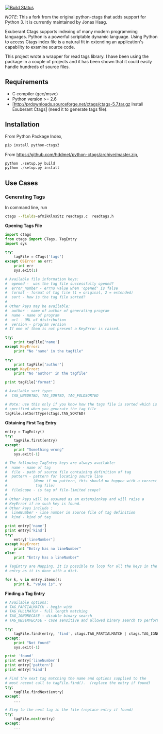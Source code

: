 [![Build Status](https://travis-ci.org/jonashaag/python-ctags3.svg?branch=py3)](https://travis-ci.org/jonashaag/python-ctags3)

*NOTE*: This a fork from the original python-ctags that adds support for Python 3. It is currently maintained by Jonas Haag.

Exuberant Ctags supports indexing of many modern programming languages.  Python is a powerful scriptable dynamic language.  Using Python to access Ctags index file is a natural fit in extending an application's capability to examine source code.

This project wrote a wrapper for read tags library.  I have been using the package in a couple of projects and it has been shown that it could easily handle hundreds of  source files.

## Requirements
 * C compiler (gcc/msvc)
 * Python version >= 2.6
 * [http://prdownloads.sourceforge.net/ctags/ctags-5.7.tar.gz Install Exuberant Ctags] (need it to generate tags file).

## Installation

From Python Package Index,
```bash
pip install python-ctags3
```

From https://github.com/hddmet/python-ctags/archive/master.zip,
```python
python ./setup.py build
python ./setup.py install
```

## Use Cases
### Generating Tags

In command line, run
```bash
ctags --fields=afmikKlnsStz readtags.c  readtags.h
```

**Opening Tags File**
```python
import ctags
from ctags import CTags, TagEntry
import sys

try:
    tagFile = CTags('tags')
except OSError as err:
    print err
    sys.exit(1)

# Available file information keys:
#  opened -  was the tag file successfully opened?
#  error_number - errno value when 'opened' is false
#  format - format of tag file (1 = original, 2 = extended)
#  sort - how is the tag file sorted?
#
# Other keys may be available:
#  author - name of author of generating program
#  name - name of program
#  url - URL of distribution
#  version - program version
# If one of them is not present a KeyError is raised.

try:
    print tagFile['name']
except KeyError:
    print "No 'name' in the tagfile"

try:
    print tagFile['author']
except KeyError:
    print "No 'author' in the tagfile"

print tagFile['format']

# Available sort type:
#  TAG_UNSORTED, TAG_SORTED, TAG_FOLDSORTED

# Note: use this only if you know how the tags file is sorted which is 
# specified when you generate the tag file
tagFile.setSortType(ctags.TAG_SORTED)
```

**Obtaining First Tag Entry**
```python
entry = TagEntry()
try:
    tagFile.first(entry)
except:
    print "Something wrong"
    sys.exit(-1)

# The following TagEntry keys are always available:
#  name - name of tag
#  file - path of source file containing definition of tag
#  pattern - pattern for locating source line
#            (None if no pattern, this should no huppen with a correct
#             tag file)
#  fileScope - is tag of file-limited scope?
#
# Other keys will be assumed as an extensionkey and will raise a
# KeyError if no such key is found.
# Other keys include :
#  lineNumber - line number in source file of tag definition
#  kind - kind of tag

print entry['name']
print entry['kind']
try:
    entry['lineNumber']
except KeyError:
    print "Entry has no lineNumber"
else:
    print "Entry has a lineNumber"

# TagEntry are Mapping. It is possible to loop for all the keys in the
# entry as it is done with a dict.

for k, v in entry.items():
    print k, "value is", v
```

**Finding a Tag Entry**
```python   
# Available options: 
# TAG_PARTIALMATCH - begin with
# TAG_FULLMATCH - full length matching
# TAG_IGNORECASE - disable binary search
# TAG_OBSERVECASE - case sensitive and allowed binary search to perform

try:
    tagFile.find(entry, 'find', ctags.TAG_PARTIALMATCH | ctags.TAG_IGNORECASE)
except:
    print "Not found"
    sys.exit(-1)

print 'found'
print entry['lineNumber']
print entry['pattern']
print entry['kind']

# Find the next tag matching the name and options supplied to the 
# most recent call to tagFile.find().  (replace the entry if found)
try:
    tagFile.findNext(entry)
except:
    ...

# Step to the next tag in the file (replace entry if found)
try:
    tagFile.next(entry)
except:
    ...
```
